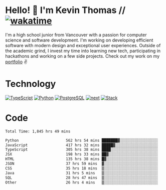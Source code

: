 # Hello! 👋 I'm Kevin Thomas // [![wakatime](https://wakatime.com/badge/user/e9d16d74-e01d-4a37-8086-9257e0bde1c2.svg?style=flat-square)](https://wakatime.com/@e9d16d74-e01d-4a37-8086-9257e0bde1c2)

I'm a high school junior from Vancouver with a passion for computer science and software development. I'm working on developing efficient software with modern design and exceptional user experiences. Outside of the academic grind, I invest my time into learning new tech, participating in hackathons and working on a few side projects. Check out my work on my [portfolio](https://kevinjosethomas.com/) ✌️

# Technology
[![TypeScript](https://github.com/kevinjosethomas/kevinjosethomas/assets/46242684/444b2e5d-659f-41f5-81fe-3abafb75cb6c)](https://kevinjosethomas.com/stack)
[![Python](https://github.com/kevinjosethomas/kevinjosethomas/assets/46242684/34a174c4-54db-4c4e-9842-2324d47cb043)](https://kevinjosethomas.com/stack)
[![PostgreSQL](https://github.com/kevinjosethomas/kevinjosethomas/assets/46242684/46d6de1c-c483-4dc7-ab3a-87763af6fc78)](https://kevinjosethomas.com/stack)
[![next](https://github.com/kevinjosethomas/kevinjosethomas/assets/46242684/bc46bae5-1ad9-42a7-b7a2-427cbde7c994)](https://kevinjosethomas.com/stack)
[![Stack](https://github.com/kevinjosethomas/kevinjosethomas/assets/46242684/0b9b7eeb-8cce-4a56-bffd-3131dd4dd88c)](https://kevinjosethomas.com/stack)




# Code
<!--START_SECTION:waka-->

```txt
Total Time: 1,845 hrs 49 mins

Python                     562 hrs 54 mins ███████▓░░░░░░░░░░░░░░░░░   30.07 %
JavaScript                 417 hrs 32 mins █████▓░░░░░░░░░░░░░░░░░░░   22.31 %
TypeScript                 305 hrs 38 mins ████░░░░░░░░░░░░░░░░░░░░░   16.33 %
JSX                        198 hrs 33 mins ██▓░░░░░░░░░░░░░░░░░░░░░░   10.61 %
HTML                       135 hrs 38 mins █▓░░░░░░░░░░░░░░░░░░░░░░░   07.25 %
JSON                       37 hrs 59 mins  ▓░░░░░░░░░░░░░░░░░░░░░░░░   02.03 %
CSS                        35 hrs 18 mins  ▒░░░░░░░░░░░░░░░░░░░░░░░░   01.89 %
Java                       31 hrs 5 mins   ▒░░░░░░░░░░░░░░░░░░░░░░░░   01.66 %
SQL                        28 hrs 47 mins  ▒░░░░░░░░░░░░░░░░░░░░░░░░   01.54 %
Other                      26 hrs 4 mins   ▒░░░░░░░░░░░░░░░░░░░░░░░░   01.39 %
```

<!--END_SECTION:waka-->
